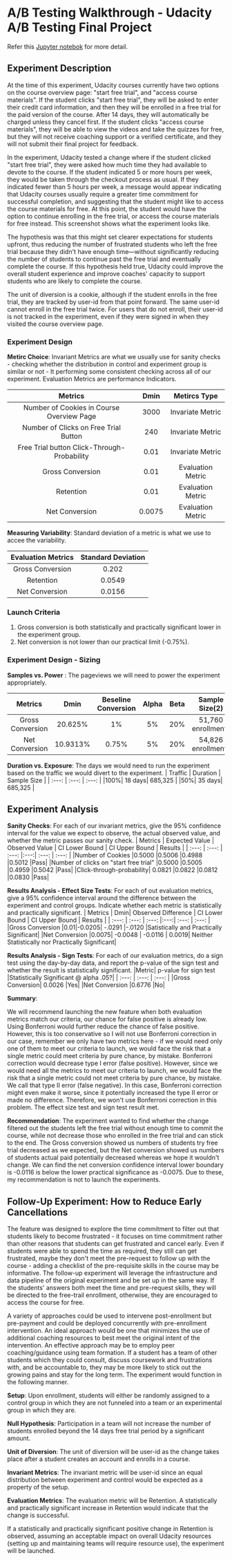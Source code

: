 # A/B Testing Walkthrough - Udacity A/B Testing Final Project
Refer this [Jupyter notebok](https://github.com/Ashley-Jiangyang/Udacity_ABTesting/blob/master/Udacity_AB_Testing_Final_Project.ipynb) for more detail.

## Experiment Description
At the time of this experiment, Udacity courses currently have two options on the course overview page: "start free trial", and "access course materials". If the student clicks "start free trial", they will be asked to enter their credit card information, and then they will be enrolled in a free trial for the paid version of the course. After 14 days, they will automatically be charged unless they cancel first. If the student clicks "access course materials", they will be able to view the videos and take the quizzes for free, but they will not receive coaching support or a verified certificate, and they will not submit their final project for feedback.

In the experiment, Udacity tested a change where if the student clicked "start free trial", they were asked how much time they had available to devote to the course. If the student indicated 5 or more hours per week, they would be taken through the checkout process as usual. If they indicated fewer than 5 hours per week, a message would appear indicating that Udacity courses usually require a greater time commitment for successful completion, and suggesting that the student might like to access the course materials for free. At this point, the student would have the option to continue enrolling in the free trial, or access the course materials for free instead. This screenshot shows what the experiment looks like.

The hypothesis was that this might set clearer expectations for students upfront, thus reducing the number of frustrated students who left the free trial because they didn't have enough time—without significantly reducing the number of students to continue past the free trial and eventually complete the course. If this hypothesis held true, Udacity could improve the overall student experience and improve coaches' capacity to support students who are likely to complete the course.

The unit of diversion is a cookie, although if the student enrolls in the free trial, they are tracked by user-id from that point forward. The same user-id cannot enroll in the free trial twice. For users that do not enroll, their user-id is not tracked in the experiment, even if they were signed in when they visited the course overview page.

### Experiment Design

__Metirc Choice__: Invariant Metrics are what we usually use for sanity checks - checking whether the distribution in control and experiment group is similar or not - It performing some consistent checking across all of our experiment. Evaluation Metrics are performance Indicators.

| Metrics | Dmin | Metircs Type |
| :---: | :---: | :---: |
| Number of Cookies in Course Overview Page | 3000 | Invariate Metric |
| Number of Clicks on Free Trial Button | 240 | Invariate Metric |
| Free Trial button Click-Through-Probability | 0.01 | Invariate Metric |
| Gross Conversion | 0.01 | Evaluation Metric |
| Retention | 0.01 | Evaluation Metric |
| Net Conversion| 0.0075 | Evaluation Metric |

__Measuring Variability__: Standard deviation of a metric is what we use to accee the variability.

| Evaluation Metrics | Standard Deviation |
| :---: | :---: |
| Gross Conversion | 0.202 | 
| Retention | 0.0549 | 
| Net Conversion| 0.0156 | 

### Launch Criteria

1. Gross conversion is both statistically and practically significant lower in the experiment group.
2. Net conversion is not lower than our practical limit (-0.75%).

### Experiment Design - Sizing 

__Samples vs. Power__ : The pageviews we will need to power the experiment appropriately.

| Metrics | Dmin | Beseline Conversion | Alpha | Beta | Sample Size(2) | Pageviews Required |
| :---: | :---: | :---: |:---:| :---: | :---: | :---: |
| Gross Conversion | 20.625% | 1% | 5% | 20% | 51,760 enrollments | 645,875 |
| Net Conversion| 10.9313% | 0.75% | 5% | 20% | 54,826 enrollments | 685,325|

__Duration vs. Exposure__: The days we would need to run the experiment based on the traffic we would divert to the experiment.
| Traffic | Duration | Sample Size |
| :---: | :---: | :---: |
|100%| 18 days| 685,325 |
|50%| 35 days| 685,325 |

## Experiment Analysis

__Sanity Checks__: For each of our invariant metrics, give the 95% confidence interval for the value we expect to observe, the actual observed value, and whether the metric passes our sanity check. 
| Metrics | Expected Value | Observed Value | CI Lower Bound | CI Upper Bound | Results |
| :---: | :---: | :---: |:---:| :---: | :---: | 
|Number of Cookies	|0.5000	|0.5006	|0.4988	|0.5012	|Pass|
|Number of clicks on "start free trial"	|0.5000	|0.5005	|0.4959	|0.5042	|Pass|
|Click-through-probability|	0.0821	|0.0822	|0.0812	|0.0830	|Pass|

__Results Analysis - Effect Size Tests__: For each of out evaluation metrics, give a 95% confidence interval around the difference between the experiment and control groups. Indicate whether each metric is statistically and practically significant.
| Metrics | Dmin| Observed Difference | CI Lower Bound | CI Upper Bound | Results |
| :---: | :---: | :---: |:---:| :---: | :---: | 
|Gross Conversion	|0.01|-0.0205|	-.0291	|-.0120	|Satistically and Practically Significant|
|Net Conversion	|0.0075| 	-0.0048	| -0.0116	| 0.0019| 	Neither Statistically nor Practically Significant| 

__Results Analysis - Sign Tests__: For each of our evaluation metrics, do a sign test using the day-by-day data, and report the p-value of the sign test and whether the result is statistically significant.
|Metric|	p-value for sign test	|Statistically Significant @ alpha .05?|
| :---: | :---: | :---: |
|Gross Conversion|	0.0026	|Yes|
|Net Conversion	|0.6776	|No|

__Summary__: 

We will recommend launching the new feature when both evaluation metrics match our criteria, our chance for false positive is already low. Using Bonferroni would further reduce the chance of false positive. However, this is too conservative so I will not use Bonferroni correction in our case, remember we only have two metrics here - if we would need only one of them to meet our criteria to launch, we would face the risk that a single metric could meet criteria by pure chance, by mistake. Bonferroni correction would decrease type I error (false positive). However, since we would need all the metrics to meet our criteria to launch, we would face the risk that a single metric could not meet criteria by pure chance, by mistake. We call that type II error (false negative). In this case, Bonferroni correction might even make it worse, since it potentially increased the type II error or made no difference. Therefore, we won't use Bonferroni correction in this problem. The effect size test and sign test result met.


__Recommendation__:
The experiment wanted to find whether the change filtered out the students left the free trial without enough time to commit the course, while not decrease those who enrolled in the free trial and can stick to the end. The Gross conversion showed us numbers of students try free trial decreased as we expected, but the Net conversion showed us numbers of students actual paid potentially decreased whereas we hope it wouldn't change. We can find the net conversion confidence interval lower boundary is -0.0116 is below the lower practical significance as -0.0075. Due to these, my recommendation is not to launch the experiments.


## Follow-Up Experiment: How to Reduce Early Cancellations
The feature was designed to explore the time commitment to filter out that students likely to become frustrated - it focuses on time commitment rather than other reasons that students can get frustrated and cancel early. Even if students were able to spend the time as required, they still can get frustrated, maybe they don't meet the pre-request to follow up with the course - adding a checklist of the pre-requisite skills in the course may be informative. The follow-up experiment will leverage the infrastructure and data pipeline of the original experiment and be set up in the same way. If the students' answers both meet the time and pre-request skills, they will be directed to the free-trail enrollment, otherwise, they are encouraged to access the course for free. 

A variety of approaches could be used to intervene post-enrollment but pre-payment and could be deployed concurrently with pre-enrollment intervention. An ideal approach would be one that minimizes the use of additional coaching resources to best meet the original intent of the intervention. An effective approach may be to employ peer coaching/guidance using team formation. If a student has a team of other students which they could consult, discuss coursework and frustrations with, and be accountable to, they may be more likely to stick out the growing pains and stay for the long term. The experiment would function in the following manner.

__Setup__: Upon enrollment, students will either be randomly assigned to a control group in which they are not funneled into a team or an experimental group in which they are.

__Null Hypothesis__: Participation in a team will not increase the number of students enrolled beyond the 14 days free trial period by a significant amount.

__Unit of Diversion__: The unit of diversion will be user-id as the change takes place after a student creates an account and enrolls in a course.

__Invariant Metrics__: The invariant metric will be user-id since an equal distribution between experiment and control would be expected as a property of the setup.

__Evaluation Metrics__: The evaluation metric will be Retention. A statistically and practically significant increase in Retention would indicate that the change is successful.

If a statistically and practically significant positive change in Retention is observed, assuming an acceptable impact on overall Udacity resources (setting up and maintaining teams will require resource use), the experiment will be launched.
